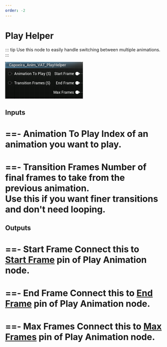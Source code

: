 ```yaml
---
order: -2
---
```


# Play Helper

::: tip
Use this node to easily handle switching between multiple animations.
:::

![](../assets/PlayHelper.png)

## Inputs

==- Animation To Play
Index of an animation you want to play.
===

==- Transition Frames
Number of final frames to take from the previous animation.<br/>
Use this if you want finer transitions and don't need looping.
===

## Outputs

==- Start Frame
Connect this to [Start Frame](./01-play_animation.md#inputs) pin of Play Animation node.
===

==- End Frame
Connect this to [End Frame](./01-play_animation.md#inputs) pin of Play Animation node.
===

==- Max Frames
Connect this to [Max Frames](./01-play_animation.md#inputs) pin of Play Animation node.
===